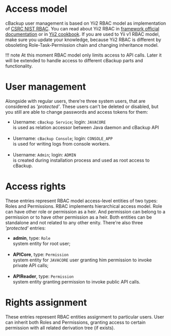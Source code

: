 # Access model

cBackup user management is based on Yii2 RBAC model as implementation of [CSRC NIST RBAC](https://csrc.nist.gov/projects/role-based-access-control). You can read about Yii2 RBAC in [framework official documentation](http://www.yiiframework.com/doc-2.0/guide-security-authorization.html#rbac) or in [Yii2 cookbook](https://yii2-cookbook.readthedocs.io/security-rbac/#rbac). If you are used to Yii v1 RBAC model, make sure you update your knowledge, because Yii2 RBAC is different by obsoleting Role-Task-Permission chain and changing inheritance model.

!!! note
    At this moment RBAC model only limits access to API calls. Later it will be extended to handle access to different cBackup parts and functionality.

# User management

Alongside with regular users, there're three system users, that are considered as *'protected'*. These users can't be deleted or disabled, but you still are able to change passwords and access tokens for them:

* Username: `cBackup Service`; login: `JAVACORE`<br>
    is used as relation accessor between Java daemon and cBackup API<br><br>  
* Username: `cBackup Console`; login: `CONSOLE_APP`<br>
    is used for writing logs from console workers.<br><br>
* Username: `Admin`; login: `ADMIN`<br>
    is created during installation process and used as root access to cBackup. 

# Access rights

These entries represent RBAC model access-level entities of two types: Roles and Permissions. RBAC implements hierarchical access model. Role can have other role or permission as a heir. And permission can belong to a permission or to have other permission as a heir. Both entities can be standalone and not related to any other enity. There're also three *'protected'* entries:

* **admin**, type: `Role`<br>
    system entity for root user;<br><br>
* **APICore**, type: `Permission`<br>
    system entity for `JAVACORE` user granting him permission to invoke private API calls;<br><br> 
* **APIReader**, type: `Permission`<br>
    system entity granting permission to invoke public API calls.

# Rights assignment

These entries represent RBAC entities assignment to particular users. User can inherit both Roles and Permissions, granting access to certain permission with all related derivation tree (if exists).
